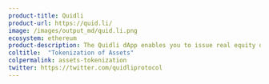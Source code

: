 ```yaml
---
product-title: Quidli
product-url: https://quid.li/
image: /images/output_md/quid.li.png
ecosystem: ethereum
product-description: The Quidli dApp enables you to issue real equity on security tokens to use as incentives to your employees or community members. [Issuing and managing team equity on Ethereum with Quidli. Interview with founder](/quidli).
coltitle:  "Tokenization of Assets"
colpermalink: assets-tokenization
twitter: https://twitter.com/quidliprotocol
---
```

